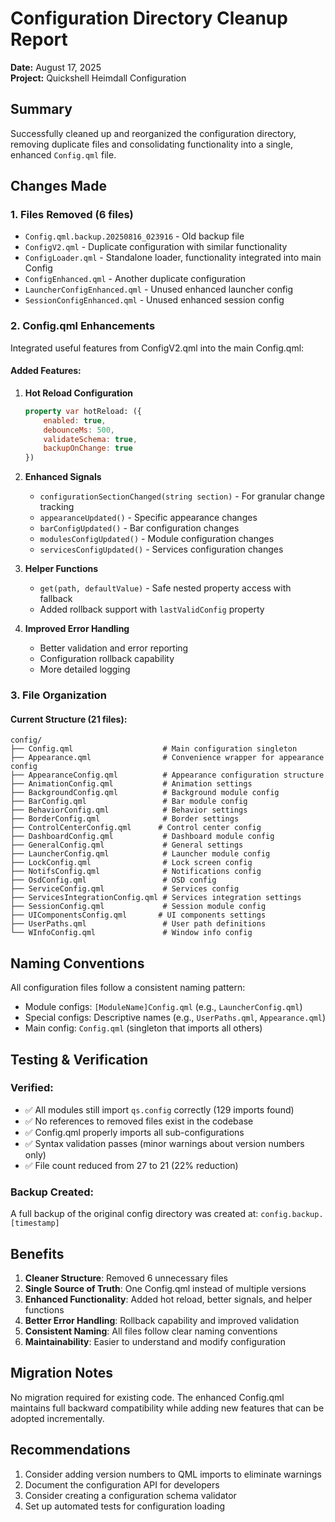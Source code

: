 # Configuration Directory Cleanup Report

**Date:** August 17, 2025  
**Project:** Quickshell Heimdall Configuration

## Summary

Successfully cleaned up and reorganized the configuration directory, removing duplicate files and consolidating functionality into a single, enhanced `Config.qml` file.

## Changes Made

### 1. Files Removed (6 files)
- `Config.qml.backup.20250816_023916` - Old backup file
- `ConfigV2.qml` - Duplicate configuration with similar functionality
- `ConfigLoader.qml` - Standalone loader, functionality integrated into main Config
- `ConfigEnhanced.qml` - Another duplicate configuration
- `LauncherConfigEnhanced.qml` - Unused enhanced launcher config
- `SessionConfigEnhanced.qml` - Unused enhanced session config

### 2. Config.qml Enhancements

Integrated useful features from ConfigV2.qml into the main Config.qml:

#### Added Features:
1. **Hot Reload Configuration**
   ```qml
   property var hotReload: ({
       enabled: true,
       debounceMs: 500,
       validateSchema: true,
       backupOnChange: true
   })
   ```

2. **Enhanced Signals**
   - `configurationSectionChanged(string section)` - For granular change tracking
   - `appearanceUpdated()` - Specific appearance changes
   - `barConfigUpdated()` - Bar configuration changes
   - `modulesConfigUpdated()` - Module configuration changes
   - `servicesConfigUpdated()` - Services configuration changes

3. **Helper Functions**
   - `get(path, defaultValue)` - Safe nested property access with fallback
   - Added rollback support with `lastValidConfig` property

4. **Improved Error Handling**
   - Better validation and error reporting
   - Configuration rollback capability
   - More detailed logging

### 3. File Organization

#### Current Structure (21 files):
```
config/
├── Config.qml                    # Main configuration singleton
├── Appearance.qml                # Convenience wrapper for appearance config
├── AppearanceConfig.qml          # Appearance configuration structure
├── AnimationConfig.qml           # Animation settings
├── BackgroundConfig.qml          # Background module config
├── BarConfig.qml                 # Bar module config
├── BehaviorConfig.qml            # Behavior settings
├── BorderConfig.qml              # Border settings
├── ControlCenterConfig.qml      # Control center config
├── DashboardConfig.qml           # Dashboard module config
├── GeneralConfig.qml             # General settings
├── LauncherConfig.qml            # Launcher module config
├── LockConfig.qml                # Lock screen config
├── NotifsConfig.qml              # Notifications config
├── OsdConfig.qml                 # OSD config
├── ServiceConfig.qml             # Services config
├── ServicesIntegrationConfig.qml # Services integration settings
├── SessionConfig.qml             # Session module config
├── UIComponentsConfig.qml       # UI components settings
├── UserPaths.qml                 # User path definitions
└── WInfoConfig.qml               # Window info config
```

## Naming Conventions

All configuration files follow a consistent naming pattern:
- Module configs: `[ModuleName]Config.qml` (e.g., `LauncherConfig.qml`)
- Special configs: Descriptive names (e.g., `UserPaths.qml`, `Appearance.qml`)
- Main config: `Config.qml` (singleton that imports all others)

## Testing & Verification

### Verified:
- ✅ All modules still import `qs.config` correctly (129 imports found)
- ✅ No references to removed files exist in the codebase
- ✅ Config.qml properly imports all sub-configurations
- ✅ Syntax validation passes (minor warnings about version numbers only)
- ✅ File count reduced from 27 to 21 (22% reduction)

### Backup Created:
A full backup of the original config directory was created at:
`config.backup.[timestamp]`

## Benefits

1. **Cleaner Structure**: Removed 6 unnecessary files
2. **Single Source of Truth**: One Config.qml instead of multiple versions
3. **Enhanced Functionality**: Added hot reload, better signals, and helper functions
4. **Better Error Handling**: Rollback capability and improved validation
5. **Consistent Naming**: All files follow clear naming conventions
6. **Maintainability**: Easier to understand and modify configuration

## Migration Notes

No migration required for existing code. The enhanced Config.qml maintains full backward compatibility while adding new features that can be adopted incrementally.

## Recommendations

1. Consider adding version numbers to QML imports to eliminate warnings
2. Document the configuration API for developers
3. Consider creating a configuration schema validator
4. Set up automated tests for configuration loading